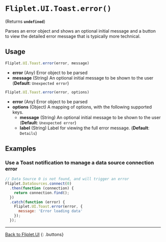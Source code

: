 # `Fliplet.UI.Toast.error()`

(Returns **`undefined`**)

Parses an error object and shows an optional initial message and a button
to view the detailed error message that is typically more technical.

## Usage

```js
Fliplet.UI.Toast.error(error, message)
```

* **error** (Any) Error object to be parsed
* **message** (String) An optional initial message to be shown to the user (**Default**: `Unexpected error`)

```js
Fliplet.UI.Toast.error(error, options)
```

* **error** (Any) Error object to be parsed
* **options** (Object) A mapping of options, with the following supported keys.
  * **message** (String) An optional initial message to be shown to the user (**Default**: `Unexpected error`)
  * **label** (String) Label for viewing the full error message. (**Default**: `Details`)

## Examples

### Use a Toast notification to manage a data source connection error

```js
// Data Source 0 is not found, and will trigger an error
Fliplet.DataSources.connect(0)
  .then(function (connection) {
    return connection.find();
  })
  .catch(function (error) {
    Fliplet.UI.Toast.error(error, {
      message: 'Error loading data'
    });
  });
```

---

[Back to Fliplet.UI](./fliplet-ui.md)
{: .buttons}
